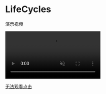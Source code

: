 # LifeCycles

演示视频

<video src="https://yi-sheep.github.io/LifeCycles/Res/MP4/1.mp4" autoplay loop muted>您的浏览器不支持播放该视频！</video>

[无法观看点击](https://yi-sheep.github.io/LifeCycles/Res/MP4/1.mp4)
